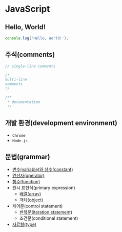 # JavaScript

## Hello, World!

```js
console.log('Hello, World!');
```

## 주석(comments)

```js
// single-line comments

/*
multi-line
comments
*/

/**
 * documentation
 */
```

## 개발 환경(development environment)

- `Chrome`
- `Node.js`

## 문법(grammar)

- [변수(variable)와 상수(constant)](./javascript/grammar/variable_and_constant.md)
- [연산자(operator)](./javascript/grammar/operator.md)
- [함수(function)](./javascript/grammar/function.md)
- 원시 표현식(primary expression)
  - [배열(array)](./javascript/grammar/primary_expression/array.md)
  - [객체(object)](./javascript/grammar/primary_expression/object.md)
- 제어문(control statement)
  - [반복문(iteration statement)](./javascript/grammar/control_statement/iteration_statement.md)
  - 조건문(conditional statement)
- [자료형(type)](./javascript/grammar/type.md)
